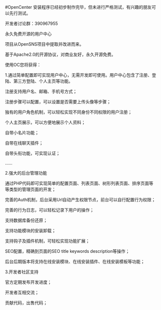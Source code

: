 #OpenCenter
安装程序已经初步制作完毕，但未进行严格测试，有兴趣的朋友可以先行测试。

开发者讨论群：390967955

永久免费开源的用户中心

项目从OpenSNS项目中提取并改进而来。

基于Apache2.0的开源协议，对商业友好，永久开源免费。

使用OC您将获得：

1.通过简单配置即可实现用户中心，无需开发即可使用。用户中心包含了注册、登陆、第三方登陆、个人主页等功能。

注册支持用户名、邮箱、手机号方式；

注册步骤可以配置，可以设置是否需要上传头像等步骤；

独有的用户角色机制，可以轻松实现不同身份不同权限的用户注册；

个人主页展示，可以方便地展示个人资料；

自带小名片功能；

自带在线聊天插件；

自带头衔功能，可实现认证；

……

2.强大的后台管理功能

通过PHP代码即可实现简单的配置页面、列表页面、树形列表页面、排序页面等等类型的管理页面的开发；

完善的Auth机制，后台采用Url自动产生权限节点，前台可以自行配置行为权限；

完善的行为日志，可以轻松记录下用户的操作；

支持数据库备份还原；

支持功能模块的安装卸载；

支持钩子及插件机制，可轻松实现功能扩展；

SEO配置，精确到页面的SEO title keywords description等操作；

后台后期版本将支持在线安装模块、在线安装插件、在线安装模板等功能；

3.开发者社区支持

官方定期发布开发进度；

开发者互相交流；

贡献代码，出售代码；